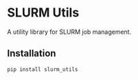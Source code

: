 # SLURM Utils

A utility library for SLURM job management.

## Installation

```bash
pip install slurm_utils